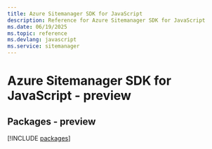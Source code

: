 ```yaml
---
title: Azure Sitemanager SDK for JavaScript
description: Reference for Azure Sitemanager SDK for JavaScript
ms.date: 06/19/2025
ms.topic: reference
ms.devlang: javascript
ms.service: sitemanager
---
```

# Azure Sitemanager SDK for JavaScript - preview
## Packages - preview
[!INCLUDE [packages](sitemanager-index.md)]
